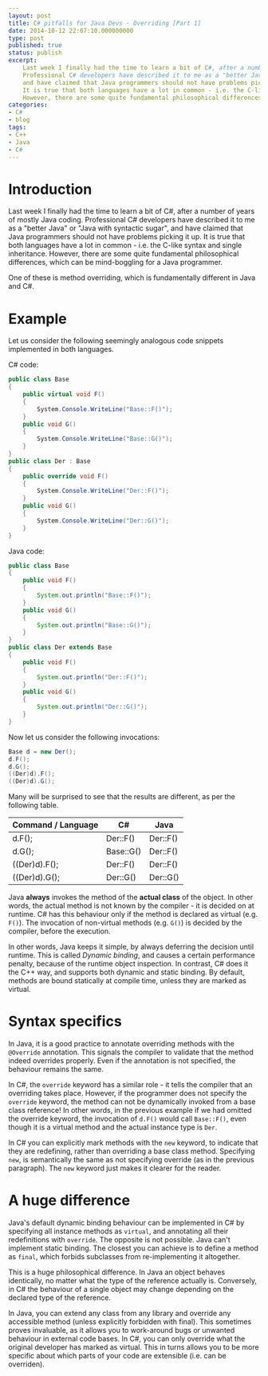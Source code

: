 ```yaml
---
layout: post
title: C# pitfalls for Java Devs - Overriding [Part 1]
date: 2014-10-12 22:07:10.000000000
type: post
published: true
status: publish
excerpt: 
    Last week I finally had the time to learn a bit of C#, after a number of years of mostly Java coding. 
    Professional C# developers have described it to me as a "better Java" or "Java with syntactic sugar", 
    and have claimed that Java programmers should not have problems picking it up. 
    It is true that both languages have a lot in common - i.e. the C-like syntax and single inheritance. 
    However, there are some quite fundamental philosophical differences, which can be mind-boggling for a Java programmer ...
categories:
- C#
- blog
tags:
- C++
- Java
- C#
---
```


# Introduction

Last week I finally had the time to learn a bit of C#, after a number of years of mostly Java coding. 
Professional C# developers have described it to me as a "better Java" or "Java with syntactic sugar", 
and have claimed that Java programmers should not have problems picking it up. 
It is true that both languages have a lot in common - i.e. the C-like syntax and single inheritance. 
However, there are some quite fundamental philosophical differences, which can be mind-boggling for a Java programmer.

One of these is method overriding, which is fundamentally different in Java and C#.

# Example

Let us consider the following seemingly analogous code snippets implemented in both languages.

C# code:

```csharp
public class Base
{
    public virtual void F()
    {
        System.Console.WriteLine("Base::F()");
    }
    public void G()
    {
        System.Console.WriteLine("Base::G()");
    }
}
public class Der : Base
{
    public override void F()
    {
        System.Console.WriteLine("Der::F()");
    }
    public void G()
    {
        System.Console.WriteLine("Der::G()");
    }
}
```


Java code:

```java
public class Base
{
    public void F()
    {
        System.out.println("Base::F()");
    }
    public void G()
    {
        System.out.println("Base::G()");
    }
}
public class Der extends Base
{
    public void F()
    {
        System.out.println("Der::F()");
    }
    public void G()
    {
        System.out.println("Der::G()");
    }
}
```

Now let us consider the following invocations:

```java
Base d = new Der();
d.F();
d.G();
((Der)d).F();
((Der)d).G();
```

Many will be surprised to see that the results are different, as per the following table.

<table style="width:30em;">
    <thead>
        <tr>
            <th>Command / Language</th>
            <th>C#</th>
            <th>Java</th>
        </tr>
    </thead>
    <tbody>
        <tr>
            <td>d.F();</td>
            <td>Der::F()</td>
            <td>Der::F()</td>
        </tr>
        <tr>
            <td>d.G();</td>
            <td>Base::G()</td>
            <td>Der::F()</td>
        </tr>
        <tr>
            <td>((Der)d).F();</td>
            <td>Der::F()</td>
            <td>Der::F()</td>
        </tr>
        <tr>
            <td>((Der)d).G();</td>
            <td>Der::G()</td>
            <td>Der::G()</td>
        </tr>
    </tbody>
</table>

Java **always** invokes the method of the **actual class** of the object. 
In other words, the actual method is not known by the compiler - it is decided on at runtime. 
C# has this behaviour only if the method is declared as virtual (e.g. `F()`). 
The invocation of non-virtual methods (e.g. `G()`) is decided by the compiler, before the execution.

In other words, Java keeps it simple, by always deferring the decision until runtime. 
This is called *Dynamic binding*, and causes a certain performance penalty, because of 
the runtime object inspection. In contrast, C# does it the C++ way, and supports both dynamic 
and static binding. By default, methods are bound statically at compile time, unless they are marked as virtual.

# Syntax specifics

In Java, it is a good practice to annotate overriding methods with the `@Override` annotation. 
This signals the compiler to validate that the method indeed overrides properly. 
Even if the annotation is not specified, the behaviour remains the same.

In C#, the `override` keyword has a similar role - it tells the compiler that an 
overriding takes place. However, if the programmer does not specify the `override` keyword, 
the method can not be dynamically invoked from a base class reference! In other words, in the 
previous example if we had omitted the override keyword, the invocation of `d.F()` would 
call `Base::F()`, even though it is a virtual method and the actual instance type is `Der`.

In C# you can explicitly mark methods with the `new` keyword, to indicate that they are redefining, 
rather than overriding a base class method. Specifying `new`, is semantically the same as not specifying 
override (as in the previous paragraph). The `new` keyword just makes it clearer for the reader.

# A huge difference

Java's default dynamic binding behaviour can be implemented in C# by specifying all instance 
methods as `virtual`, and annotating all their redefinitions with `override`. 
The opposite is not possible. Java can't implement static binding. The closest you can achieve is 
to define a method as `final`, which forbids subclasses from re-implementing it altogether.

This is a huge philosophical difference. In Java an object behaves identically, no matter what the 
type of the reference actually is. Conversely, in C# the behaviour of a single object may change 
depending on the declared type of the reference.

In Java, you can extend any class from any library and override any accessible method 
(unless explicitly forbidden with final). This sometimes proves invaluable, as it allows you to 
work-around bugs or unwanted behaviour in external code bases. In C#, you can only override what the 
original developer has marked as virtual. This in turns allows you to be more specific about which 
parts of your code are extensible (i.e. can be overriden).
